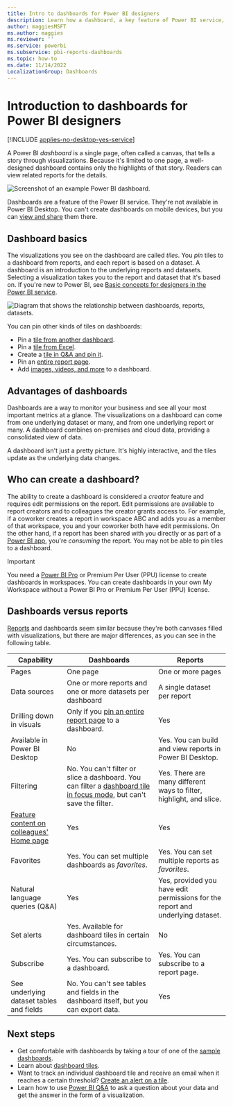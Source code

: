 ```yaml
---
title: Intro to dashboards for Power BI designers
description: Learn how a dashboard, a key feature of Power BI service, tells a story through visualizations on a single page.
author: maggiesMSFT
ms.author: maggies
ms.reviewer: ''
ms.service: powerbi
ms.subservice: pbi-reports-dashboards
ms.topic: how-to
ms.date: 11/14/2022
LocalizationGroup: Dashboards
---
```

# Introduction to dashboards for Power BI designers

[!INCLUDE [applies-no-desktop-yes-service](../includes/applies-no-desktop-yes-service.md)]

A Power BI *dashboard* is a single page, often called a canvas, that tells a story through visualizations. Because it's limited to one page, a well-designed dashboard contains only the highlights of that story. Readers can view related reports for the details.

![Screenshot of an example Power BI dashboard.](media/service-dashboards/power-bi-dashboard2.png)

Dashboards are a feature of the Power BI service. They're not available in Power BI Desktop. You can't create dashboards on mobile devices, but you can [view and share](../consumer/mobile/mobile-apps-view-dashboard.md) them there.

## Dashboard basics

The visualizations you see on the dashboard are called *tiles*. You *pin* tiles to a dashboard from reports, and each report is based on a dataset. A dashboard is an introduction to the underlying reports and datasets. Selecting a visualization takes you to the report and dataset that it's based on. If you're new to Power BI, see [Basic concepts for designers in the Power BI service](../fundamentals/service-basic-concepts.md).

![Diagram that shows the relationship between dashboards, reports, datasets.](media/service-dashboards/power-bi-diagram.png)

You can pin other kinds of tiles on dashboards:

- Pin a [tile from another dashboard](service-pin-tile-to-another-dashboard.md).
- Pin a [tile from Excel](service-dashboard-pin-tile-from-excel.md).
- Create a [tile in Q&A and pin it](service-dashboard-pin-tile-from-q-and-a.md).
- Pin an [entire report page](service-dashboard-pin-live-tile-from-report.md).
- Add [images, videos, and more](service-dashboard-add-widget.md) to a dashboard.

## Advantages of dashboards
Dashboards are a way to monitor your business and see all your most important metrics at a glance. The visualizations on a dashboard can come from one underlying dataset or many, and from one underlying report or many. A dashboard combines on-premises and cloud data, providing a consolidated view of data.

A dashboard isn't just a pretty picture. It's highly interactive, and the tiles update as the underlying data changes.

## Who can create a dashboard?
The ability to create a dashboard is considered a *creator* feature and requires edit permissions on the report. Edit permissions are available to report creators and to colleagues the creator grants access to. For example, if a coworker creates a report in workspace ABC and adds you as a member of that workspace, you and your coworker both have edit permissions. On the other hand, if a report has been shared with you directly or as part of a [Power BI app](../collaborate-share/service-create-distribute-apps.md), you're *consuming* the report. You may not be able to pin tiles to a dashboard.

> [!IMPORTANT]
> You need a [Power BI Pro](../fundamentals/service-features-license-type.md) or Premium Per User (PPU) license to create dashboards in workspaces. You can create dashboards in your own My Workspace without a Power BI Pro or Premium Per User (PPU) license.


## Dashboards versus reports
[Reports](../consumer/end-user-reports.md) and dashboards seem similar because they're both canvases filled with visualizations, but there are major differences, as you can see in the following table.

| **Capability** | **Dashboards** | **Reports** |
| --- | --- | --- |
| Pages | One page | One or more pages |
| Data sources | One or more reports and one or more datasets per dashboard | A single dataset per report |
| Drilling down in visuals | Only if you [pin an entire report page](service-dashboard-pin-live-tile-from-report.md) to a dashboard. | Yes |
| Available in Power BI Desktop | No | Yes. You can build and view reports in Power BI Desktop. |
| Filtering | No. You can't filter or slice a dashboard. You can filter a [dashboard tile in focus mode](../consumer/end-user-focus.md#working-in-focus-mode), but can't save the filter. | Yes. There are many different ways to filter, highlight, and slice. |
| [Feature content on colleagues' Home page](../collaborate-share/service-featured-content.md#feature-a-dashboard-or-report)  | Yes | Yes |
| Favorites | Yes. You can set multiple dashboards as *favorites*. | Yes. You can set multiple reports as *favorites*. |
| Natural language queries (Q&A) | Yes | Yes, provided you have edit permissions for the report and underlying dataset. |
| Set alerts | Yes. Available for dashboard tiles in certain circumstances. | No |
| Subscribe | Yes. You can subscribe to a dashboard. | Yes. You can subscribe to a report page. |
| See underlying dataset tables and fields | No. You can't see tables and fields in the dashboard itself, but you can export data. | Yes |


## Next steps
* Get comfortable with dashboards by taking a tour of one of the [sample dashboards](sample-tutorial-connect-to-the-samples.md).
* Learn about [dashboard tiles](service-dashboard-tiles.md).
* Want to track an individual dashboard tile and receive an email when it reaches a certain threshold? [Create an alert on a tile](service-set-data-alerts.md).
* Learn how to use [Power BI Q&A](power-bi-tutorial-q-and-a.md) to ask a question about your data and get the answer in the form of a visualization.
